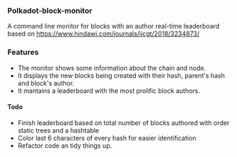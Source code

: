### Polkadot-block-monitor
A command line monitor for blocks with an author real-time leaderboard based on https://www.hindawi.com/journals/ijcgt/2018/3234873/ 

### Features
* The monitor shows some information about the chain and node.
* It displays the new blocks being created with their hash, parent's hash and block's author.
* It mantains a leaderboard with the most prolific block authors.

#### Todo
* Finish leaderboard based on total number of blocks authored with order static trees and a hashtable
* Color last 6 characters of every hash for easier identification
* Refactor code an tidy things up.



